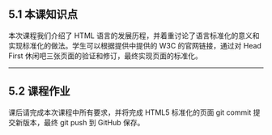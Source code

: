 ## 5.1 本课知识点

本次课程我们介绍了 HTML 语言的发展历程，并着重讨论了语言标准化的意义和实现标准化的做法。学生可以根据提供中提供的 W3C 的官网链接，通过对 Head First 休闲吧三张页面的验证和修订，最终实现页面的标准化。

___
## 5.2 课程作业

课后请完成本次课程中所有要求，并将完成 HTML5 标准化的页面 git commit 提交新版本，最终 git push 到 GitHub 保存。